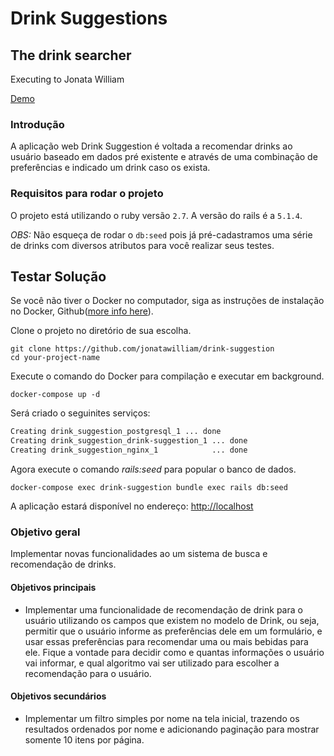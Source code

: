 # Drink Suggestions

## The drink searcher

Executing to Jonata William

[Demo](https://zygo-test-jonatawilliam.herokuapp.com)

### Introdução

A aplicação web Drink Suggestion é voltada a recomendar drinks ao usuário baseado em dados
pré existente e através de uma combinação de preferências e indicado um drink caso os exista.

### Requisitos para rodar o projeto

O projeto está utilizando o ruby versão `2.7`. A versão do rails é a `5.1.4`.

*OBS:* Não esqueça de rodar o `db:seed` pois já pré-cadastramos uma série de drinks com diversos atributos
para você realizar seus testes.

## Testar Solução

Se você não tiver o Docker no computador, siga as instruções de instalação no Docker, Github([more info here](https://github.com/docker/docker-install)).

Clone o projeto no diretório de sua escolha.
```
git clone https://github.com/jonatawilliam/drink-suggestion
cd your-project-name
```

Execute o comando do Docker para compilação e executar em background.
```
docker-compose up -d
```

Será criado o seguinites serviços:

```sh
Creating drink_suggestion_postgresql_1 ... done
Creating drink_suggestion_drink-suggestion_1 ... done
Creating drink_suggestion_nginx_1            ... done
```

Agora execute o comando *rails:seed* para popular o banco de dados.
```
docker-compose exec drink-suggestion bundle exec rails db:seed
```


A aplicação estará disponível no endereço:
[http://localhost](http://localhost)




### Objetivo geral

Implementar novas funcionalidades ao um sistema de busca e recomendação de drinks.

#### Objetivos principais

* Implementar uma funcionalidade de recomendação de drink para o usuário utilizando os campos que existem no modelo de Drink, ou seja, permitir que o usuário informe as preferências dele em um formulário, e usar essas preferências para recomendar uma ou mais bebidas para ele. Fique a vontade para decidir como e quantas informações o usuário vai informar, e qual algoritmo vai ser utilizado para escolher a recomendação para o usuário.

#### Objetivos secundários

* Implementar um filtro simples por nome na tela inicial, trazendo os resultados ordenados por nome e adicionando paginação para mostrar somente 10 itens por página.


